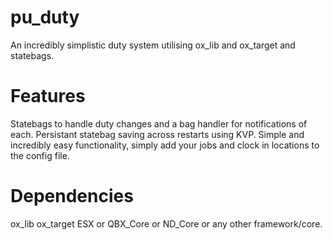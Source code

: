 # pu_duty

An incredibly simplistic duty system utilising ox_lib and ox_target and statebags.

# Features
Statebags to handle duty changes and a bag handler for notifications of each.
Persistant statebag saving across restarts using KVP.
Simple and incredibly easy functionality, simply add your jobs and clock in locations to the config file.

# Dependencies
ox_lib
ox_target
ESX or QBX_Core or ND_Core or any other framework/core.
